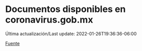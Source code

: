 # Documentos disponibles en coronavirus.gob.mx

Última actualización/Last update: 2022-01-26T19:36:36-06:00

 [Fuente](https://coronavirus.gob.mx/)
